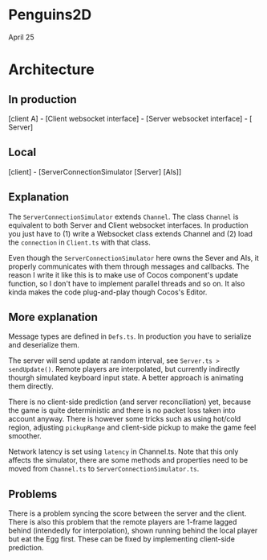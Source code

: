 # Penguins2D
April 25

# Architecture
## In production
[client A] - [Client websocket interface] - [Server websocket interface] - [ Server]

## Local
[client] - [ServerConnectionSimulator [Server] [AIs]]

## Explanation
The `ServerConnectionSimulator` extends `Channel`. The class `Channel` is equivalent to both Server and Client websocket interfaces. In production you just have to (1) write a Websocket class extends Channel and (2) load the `connection` in `Client.ts` with that class.

Even though the `ServerConnectionSimulator` here owns the Sever and AIs, it properly communicates with them through messages and callbacks. The reason I write it like this is to make use of Cocos component's update function, so I don't have to implement parallel threads and so on. It also kinda makes the code plug-and-play though Cocos's Editor.

## More explanation
Message types are defined in `Defs.ts`. In production you have to serialize and deserialize them.

The server will send update at random interval, see `Server.ts > sendUpdate()`.
Remote players are interpolated, but currently indirectly thourgh simulated keyboard input state. A better approach is animating them directly.

There is no client-side prediction (and server reconciliation) yet, because the game is quite deterministic and there is no packet loss taken into account anyway. There is however some tricks such as using hot/cold region, adjusting `pickupRange` and client-side pickup to make the game feel smoother. 

Network latency is set using `latency` in Channel.ts. Note that this only affects the simulator, there are some methods and properties need to be moved from `Channel.ts` to `ServerConnectionSimulator.ts`.

## Problems
There is a problem syncing the score between the server and the client. There is also this problem that the remote players are 1-frame lagged behind (intendedly for interpolation), shown running behind the local player but eat the Egg first. These can be fixed by implementing client-side prediction.
